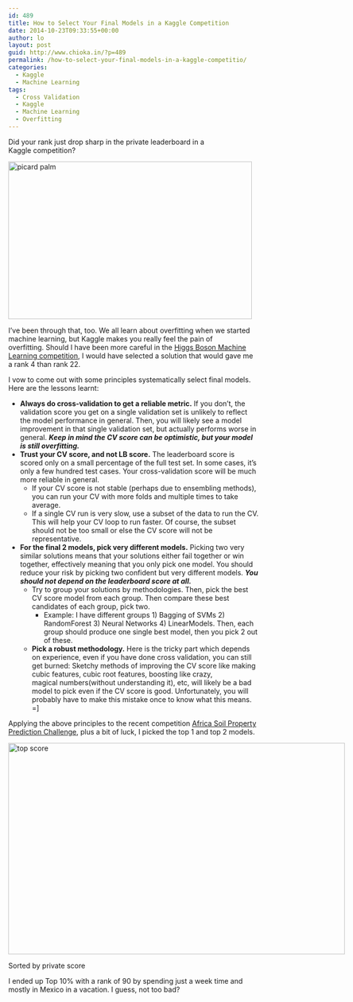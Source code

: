 ```yaml
---
id: 489
title: How to Select Your Final Models in a Kaggle Competition
date: 2014-10-23T09:33:55+00:00
author: lo
layout: post
guid: http://www.chioka.in/?p=489
permalink: /how-to-select-your-final-models-in-a-kaggle-competitio/
categories:
  - Kaggle
  - Machine Learning
tags:
  - Cross Validation
  - Kaggle
  - Machine Learning
  - Overfitting
---
```

Did your rank just drop sharp in the private leaderboard in a Kaggle competition?

[<img class="aligncenter size-full wp-image-493" src="http://www.chioka.in/wp-content/uploads/2014/10/picard-palm.jpg" alt="picard palm" width="490" height="317" />](http://www.chioka.in/wp-content/uploads/2014/10/picard-palm.jpg)

I&#8217;ve been through that, too. We all learn about overfitting when we started machine learning, but Kaggle makes you really feel the pain of overfitting. Should I have been more careful in the <a href="http://www.kaggle.com/c/higgs-boson/" target="_blank">Higgs Boson Machine Learning competition</a>, I would have selected a solution that would gave me a rank 4 than rank 22.

I vow to come out with some principles systematically select final models. Here are the lessons learnt:

  * **Always do cross-validation to get a reliable metric.** If you don&#8217;t, the validation score you get on a single validation set is unlikely to reflect the model performance in general. Then, you will likely see a model improvement in that single validation set, but actually performs worse in general. **_Keep in mind the CV score can be optimistic, but your model is still overfitting._**
  * **Trust your CV score, and not LB score.** The leaderboard score is scored only on a small percentage of the full test set. In some cases, it&#8217;s only a few hundred test cases. Your cross-validation score will be much more reliable in general. 
      * If your CV score is not stable (perhaps due to ensembling methods), you can run your CV with more folds and multiple times to take average.
      * If a single CV run is very slow, use a subset of the data to run the CV. This will help your CV loop to run faster. Of course, the subset should not be too small or else the CV score will not be representative.
  * **For the final 2 models, pick very different models.** Picking two very similar solutions means that your solutions either fail together or win together, effectively meaning that you only pick one model. You should reduce your risk by picking two confident but very different models. _**You should not depend on the leaderboard score at all.**_ 
      * Try to group your solutions by methodologies. Then, pick the best CV score model from each group. Then compare these best candidates of each group, pick two. 
          * Example: I have different groups 1) Bagging of SVMs 2) RandomForest 3) Neural Networks 4) LinearModels. Then, each group should produce one single best model, then you pick 2 out of these.
      * **Pick a robust methodology.** Here is the tricky part which depends on experience, even if you have done cross validation, you can still get burned: Sketchy methods of improving the CV score like making cubic features, cubic root features, boosting like crazy, magical numbers(without understanding it), etc, will likely be a bad model to pick even if the CV score is good. Unfortunately, you will probably have to make this mistake once to know what this means. =]

Applying the above principles to the recent competition <a href="http://www.kaggle.com/c/afsis-soil-properties" target="_blank">Africa Soil Property Prediction Challenge</a>, plus a bit of luck, I picked the top 1 and top 2 models.

<div id="attachment_491" style="width: 687px" class="wp-caption aligncenter">
  <a href="http://www.chioka.in/wp-content/uploads/2014/10/top-score.png"><img class="wp-image-491 size-full" src="http://www.chioka.in/wp-content/uploads/2014/10/top-score.png" alt="top score" width="677" height="425" srcset="http://ckieric.webfactional.com/wp-content/uploads/2014/10/top-score.png 677w, http://ckieric.webfactional.com/wp-content/uploads/2014/10/top-score-580x364.png 580w, http://ckieric.webfactional.com/wp-content/uploads/2014/10/top-score-624x391.png 624w" sizes="(max-width: 677px) 100vw, 677px" /></a>
  
  <p class="wp-caption-text">
    Sorted by private score
  </p>
</div>

I ended up Top 10% with a rank of 90 by spending just a week time and mostly in Mexico in a vacation. I guess, not too bad?